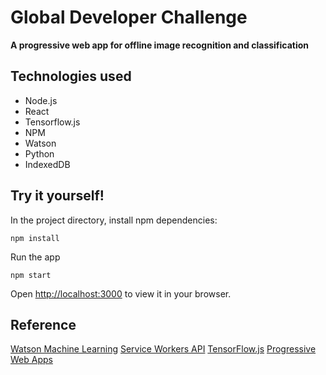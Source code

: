 # Global Developer Challenge
**A progressive web app for offline image recognition and classification**

## Technologies used
* Node.js
* React
* Tensorflow.js
* NPM
* Watson
* Python
* IndexedDB

## Try it yourself!
In the project directory, install npm dependencies:

    npm install

Run the app

    npm start

Open [http://localhost:3000](http://localhost:3000) to view it in your browser.


## Reference

[Watson Machine Learning](https://dataplatform.cloud.ibm.com/docs/content/wsj/analyze-data/ml-overview.html)
[Service Workers API](https://developer.mozilla.org/en-US/docs/Web/API/Service_Worker_API)
[TensorFlow.js](https://www.tensorflow.org/js)
[Progressive Web Apps](https://web.dev/progressive-web-apps/)
